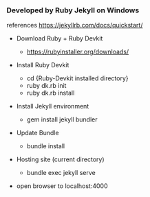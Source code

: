 ### Developed by Ruby Jekyll on Windows

references https://jekyllrb.com/docs/quickstart/

* Download Ruby + Ruby Devkit 
  * https://rubyinstaller.org/downloads/
  
* Install Ruby Devkit
  * cd {Ruby-Devkit installed directory}
  * ruby dk.rb init
  * ruby dk.rb install
  
* Install Jekyll environment
  * gem install jekyll bundler
  
* Update Bundle
  * bundle install
  
* Hosting site (current directory)
  * bundle exec jekyll serve
  
* open browser to localhost:4000
